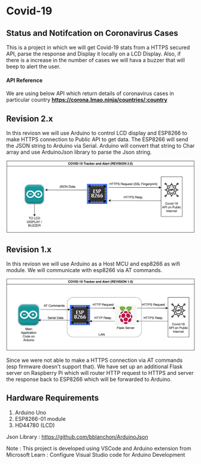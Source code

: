 # Covid-19
## Status and Notifcation on Coronavirus Cases

This is a project in which we will get Covid-19 stats from a HTTPS secured API, parse the response and Display it locally on a LCD Display.
Also, if there is a increase in the number of cases we will hava a buzzer that will beep to alert the user.

#### API Reference
We are using below API which return details of coronavirus cases in particular country
**https://corona.lmao.ninja/countries/:country** 

## Revision 2.x ##
In this reviosn we will use Arduino to control LCD display and ESP8266 to make HTTPS connection to Public API to get data. The ESP8266 will send the JSON string to Arduino via Serial. Arduino will convert that string to Char array and use ArduinoJson library to parse the Json string.

<img src="https://github.com/samteck/Covid-19/blob/master/diagrams/REV2.0-Architecture.png" width="700">



## Revision 1.x ##
In this reviosn we will use Arduino as a Host MCU and esp8266 as wifi module. We will communicate with esp8266 via AT commands.

<img src="https://github.com/samteck/Covid-19/blob/master/diagrams/REV1.0-Architecture.png" width="700">

Since we were not able to make a HTTPS connection via AT commands (esp firmware doesn't support that). We have set up an additional Flask server on Raspberry Pi which will router HTTP request to HTTPS and server the response back to ESP8266 which will be forwarded to Arduino.

## Hardware Requirements
1. Arduino Uno
2. ESP8266-01 module
3. HD44780 (LCD)


Json Library : https://github.com/bblanchon/ArduinoJson

Note : This project is developed using VSCode and Arduino extension from Microsoft
Learn : Configure Visual Studio code for Arduino Development